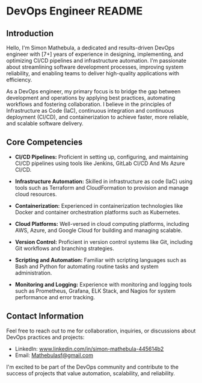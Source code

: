 # DevOps Engineer README

## Introduction

Hello, I'm Simon Mathebula, a dedicated and results-driven DevOps engineer with [7+] years of experience in designing, implementing, and optimizing CI/CD pipelines and infrastructure automation.
I'm passionate about streamlining software development processes, improving system reliability, and enabling teams to deliver high-quality applications with efficiency.

As a DevOps engineer, my primary focus is to bridge the gap between development and operations by applying best practices, automating workflows and fostering collaboration. 
I believe in the principles of Infrastructure as Code (IaC), continuous integration and continuous deployment (CI/CD), and containerization to achieve faster, more reliable, and scalable software delivery.

## Core Competencies

- **CI/CD Pipelines:** Proficient in setting up, configuring, and maintaining CI/CD pipelines using tools like Jenkins, GitLab CI/CD And Ms Azure CI/CD.

- **Infrastructure Automation:** Skilled in infrastructure as code (IaC) using tools such as Terraform and CloudFormation to provision and manage cloud resources.

- **Containerization:** Experienced in containerization technologies like Docker and container orchestration platforms such as Kubernetes.

- **Cloud Platforms:** Well-versed in cloud computing platforms, including AWS, Azure, and Google Cloud for building and managing scalable.
  
- **Version Control:** Proficient in version control systems like Git, including Git workflows and branching strategies.

- **Scripting and Automation:** Familiar with scripting languages such as Bash and Python for automating routine tasks and system administration.

- **Monitoring and Logging:** Experience with monitoring and logging tools such as Prometheus, Grafana, ELK Stack, and Nagios for system performance and error tracking.

## Contact Information

Feel free to reach out to me for collaboration, inquiries, or discussions about DevOps practices and projects:

- LinkedIn: www.linkedin.com/in/simon-mathebula-445614b2
- Email: Mathebulasf@gmail.com

I'm excited to be part of the DevOps community and contribute to the success of projects that value automation, scalability, and reliability.

<!---
Simon-Dev-Ops/Simon-Dev-Ops is a ✨ special ✨ repository because its `README.md` (this file) appears on your GitHub profile.
You can click the Preview link to take a look at your changes.
--->
